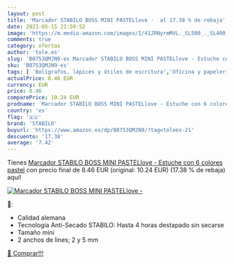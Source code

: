 ```yaml
---
layout: post
title: 'Marcador STABILO BOSS MINI PASTELlove -  al 17.38 % de rebaja'
date: 2021-05-15 21:59:52
image: 'https://m.media-amazon.com/images/I/41JRNyrmMVL._SL500_._SL400_.jpg'
comments: true
category: ofertas
author: 'tole.es'
slug: 'B0753QMJN9-es Marcador STABILO BOSS MINI PASTELlove - Estuche con 6...'
sku: 'B0753QMJN9-es'
tags: [ 'Bolígrafos, lápices y útiles de escritura','Oficina y papelería','Rotuladores y subrayadores','Subrayadores','stabilo', ]
actualPrice: 8.46 EUR
currency: EUR
price: 8.46
comparePrice: 10.24 EUR
prodname: 'Marcador STABILO BOSS MINI PASTELlove - Estuche con 6 colores pastel'
country: 'es'
flag: '🇪🇸'
brand: 'STABILO'
buyurl: 'https://www.amazon.es/dp/B0753QMJN9/?tag=tolees-21'
descuento: '17.38'
average: '7.42'
---
```


Tienes [Marcador STABILO BOSS MINI PASTELlove - Estuche con 6 colores pastel](https://www.amazon.es/dp/B0753QMJN9/?tag=tolees-21) con precio final de  8.46 EUR (original: 10.24 EUR) (17.38 %  de rebaja) aqui!

[![Marcador STABILO BOSS MINI PASTELlove - ](https://m.media-amazon.com/images/I/41JRNyrmMVL._SL500_._SL400_.jpg)](https://www.amazon.es/dp/B0753QMJN9/?tag=tolees-21)

🔎:

- Calidad alemana
- Tecnología Anti-Secado STABILO: Hasta 4 horas destapado sin secarse
- Tamaño mini
- 2 anchos de lines; 2 y 5 mm

[🛒 Comprar!!!](https://www.amazon.es/dp/B0753QMJN9/?tag=tolees-21)

